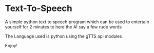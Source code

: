 # Text-To-Speech
A simple python text to speech program 
which can be used to entertain yourself for 2 minutes to here the AI say a few rude words

The Language used is python using the gTTS api modules 

Enjoy!
